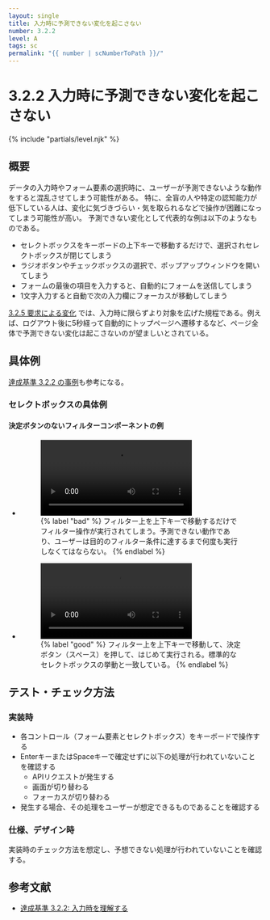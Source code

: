 ```yaml
---
layout: single
title: 入力時に予測できない変化を起こさない
number: 3.2.2
level: A
tags: sc
permalink: "{{ number | scNumberToPath }}/"
---
```


# 3.2.2 入力時に予測できない変化を起こさない

{% include "partials/level.njk" %}

## 概要

データの入力時やフォーム要素の選択時に、ユーザーが予測できないような動作をすると混乱させてしまう可能性がある。
特に、全盲の人や特定の認知能力が低下している人は、変化に気づきづらい・気を取られるなどで操作が困難になってしまう可能性が高い。
予測できない変化として代表的な例は以下のようなものである。

- セレクトボックスをキーボードの上下キーで移動するだけで、選択されセレクトボックスが閉じてしまう
- ラジオボタンやチェックボックスの選択で、ポップアップウィンドウを開いてしまう
- フォームの最後の項目を入力すると、自動的にフォームを送信してしまう
- 1文字入力すると自動で次の入力欄にフォーカスが移動してしまう


[3.2.5 要求による変化](https://waic.jp/docs/WCAG20/Overview.html#consistent-behavior-no-extreme-changes-context) では、入力時に限らずより対象を広げた規程である。例えば、ログアウト後に5秒経って自動的にトップページへ遷移するなど、ページ全体で予測できない変化は起こさないのが望ましいとされている。

## 具体例

[達成基準 3.2.2 の事例](http://waic.jp/docs/UNDERSTANDING-WCAG20/consistent-behavior-unpredictable-change.html#consistent-behavior-unpredictable-change-examples-head)も参考になる。

### セレクトボックスの具体例

#### 決定ボタンのないフィルターコンポーネントの例

<ul class="Figurelist">
<li>
<figure>
<video controls>
<source src="/img/3/2/2/3.2.2_C_NG.mp4">
</video>
<figcaption>
{% label "bad" %}
フィルター上を上下キーで移動するだけでフィルター操作が実行されてしまう。予測できない動作であり、ユーザーは目的のフィルター条件に達するまで何度も実行しなくてはならない。
{% endlabel %}
</figcaption>
</figure>
</li>
<li>
<figure>
<video controls>
<source src="/img/3/2/2/3.2.2_C_OK.mp4">
</video>
<figcaption>
{% label "good" %}
フィルター上を上下キーで移動して、決定ボタン（スペース）を押して、はじめて実行される。標準的なセレクトボックスの挙動と一致している。
{% endlabel %}
</figcaption>
</figure>
</li>
</ul>

## テスト・チェック方法

### 実装時

- 各コントロール（フォーム要素とセレクトボックス）をキーボードで操作する
- EnterキーまたはSpaceキーで確定せずに以下の処理が行われていないことを確認する
  - APIリクエストが発生する
  - 画面が切り替わる
  - フォーカスが切り替わる
- 発生する場合、その処理をユーザーが想定できるものであることを確認する

### 仕様、デザイン時

実装時のチェック方法を想定し、予想できない処理が行われていないことを確認する。

## 参考文献

- [達成基準 3.2.2: 入力時を理解する](https://waic.jp/docs/WCAG21/Understanding/on-input.html)
